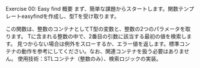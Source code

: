 Exercise 00: Easy find
概要
まず、簡単な課題からスタートします。関数テンプレートeasyfindを作成し、型Tを受け取ります。

この関数は、整数のコンテナとしてT型の変数と、整数の2つのパラメータを取ります。
Tに含まれる整数の中で、2番目の引数に該当する最初の値を検索します。
見つからない場合は例外をスローするか、エラー値を返します。標準コンテナの動作を参考にしてください。なお、関連コンテナを扱う必要はありません。
使用技術：STLコンテナ（整数のみ）、検索ロジックの実装。